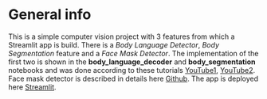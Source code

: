 # General info
This is a simple computer vision project with 3 features from which a Streamlit app is build. There is a *Body Language Detector*, *Body Segmentation* feature and a *Face Mask Detector*. The implementation of the first two is shown in the **body_language_decoder** and **body_segmentation** notebooks and was done according to these tutorials [YouTube1](https://www.youtube.com/watch?v=We1uB79Ci-w&t=2690s), [YouTube2](https://www.youtube.com/watch?v=0tB6jG55mig&t=317s). Face mask detector is described in details here [Github](https://github.com/twrzeszcz/face-mask-detection-streamlit). The app is deployed here [Streamlit](https://share.streamlit.io/twrzeszcz/cv-detection-segmentation-streamlit/main/app.py).
